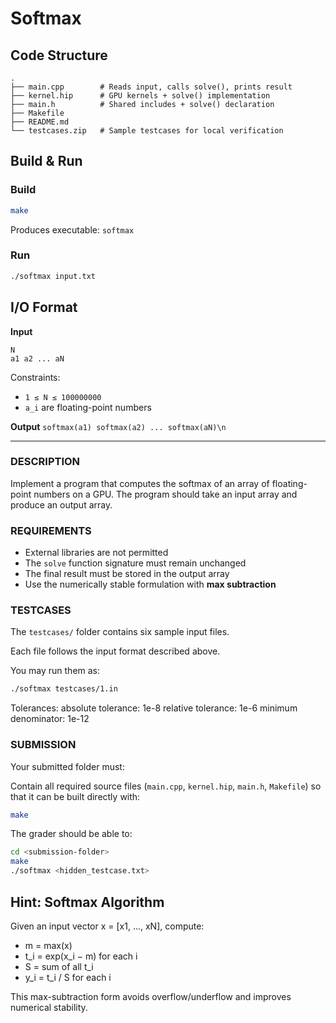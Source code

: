# Softmax

## Code Structure

```
.
├── main.cpp        # Reads input, calls solve(), prints result
├── kernel.hip      # GPU kernels + solve() implementation
├── main.h          # Shared includes + solve() declaration
├── Makefile
├── README.md
└── testcases.zip   # Sample testcases for local verification
```

## Build & Run

### Build

```bash
make
```

Produces executable: `softmax`

### Run

```bash
./softmax input.txt
```

## I/O Format

**Input**

```
N
a1 a2 ... aN
```

Constraints:

* `1 ≤ N ≤ 100000000`
* `a_i` are floating-point numbers

**Output**
`softmax(a1) softmax(a2) ... softmax(aN)\n`

---

### DESCRIPTION

Implement a program that computes the softmax of an array of floating-point numbers on a GPU. The program should take an input array and produce an output array.

### REQUIREMENTS

* External libraries are not permitted
* The `solve` function signature must remain unchanged
* The final result must be stored in the output array
* Use the numerically stable formulation with **max subtraction**

### TESTCASES

The `testcases/` folder contains six sample input files.

Each file follows the input format described above.

You may run them as:

```bash
./softmax testcases/1.in
```

Tolerances: 
absolute tolerance: 1e-8
relative tolerance: 1e-6
minimum denominator: 1e-12

### SUBMISSION

Your submitted folder must:

Contain all required source files (`main.cpp`, `kernel.hip`, `main.h`, `Makefile`) so that it can be built directly with:

```bash
make
```

The grader should be able to:

```bash
cd <submission-folder>
make
./softmax <hidden_testcase.txt>
```

## Hint: Softmax Algorithm

Given an input vector x = \[x1, ..., xN], compute:

* m = max(x)
* t\_i = exp(x\_i − m) for each i
* S = sum of all t\_i
* y\_i = t\_i / S for each i

This max-subtraction form avoids overflow/underflow and improves numerical stability.
